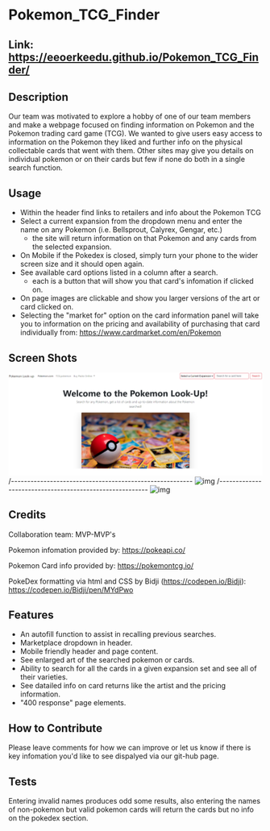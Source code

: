 # Pokemon_TCG_Finder

## Link: https://eeoerkeedu.github.io/Pokemon_TCG_Finder/

## Description

Our team was motivated to explore a hobby of one of our team members and make a webpage focused on finding information on Pokemon and the Pokemon trading card game (TCG).
We wanted to give users easy access to information on the Pokemon they liked and further info on the physical collectable cards that went with them. 
Other sites may give you details on individual pokemon or on their cards but few if none do both in a single search function.

## Usage

 - Within the header find links to retailers and info about the Pokemon TCG
 - Select a current expansion from the dropdown menu and enter the name on any Pokemon (i.e. Bellsprout, Calyrex, Gengar, 
    etc.)
    - the site will return information on that Pokemon and any cards from the selected expansion.
 - On Mobile if the Pokedex is closed, simply turn your phone to the wider screen size and it should open again.
 - See available card options listed in a column after a search.
    - each is a button that will show you that card's infomation if clicked on.
 - On page images are clickable and show you larger versions of the art or card clicked on.
 - Selecting the "market for" option on the card information panel will take you to information on the pricing and 
    availability of purchasing that card individually from: 
    https://www.cardmarket.com/en/Pokemon


## Screen Shots

![img](./assets/img/pageInti.png)
/--------------------------------------------------------
![img](./assets/img)
/--------------------------------------------------------
![img](./assets/img)

## Credits

Collaboration team: MVP-MVP's

Pokemon infomation provided by: https://pokeapi.co/

Pokemon Card info provided by: https://pokemontcg.io/

PokeDex formatting via html and CSS by Bidji (https://codepen.io/Bidji): https://codepen.io/Bidji/pen/MYdPwo

## Features

 - An autofill function to assist in recalling previous searches.
 - Marketplace dropdown in header.
 - Mobile friendly header and page content.
 - See enlarged art of the searched pokemon or cards.
 - Ability to search for all the cards in a given expansion set and see all of their varieties.
 - See datailed info on card returns like the artist and the pricing information.
 - "400 response" page elements.

## How to Contribute

Please leave comments for how we can improve or let us know if there is key infomation you'd like to see dispalyed via our git-hub page.

## Tests

Entering invalid names produces odd some results, also entering the names of non-pokemon but valid pokemon cards will return the cards but no info on the pokedex section.